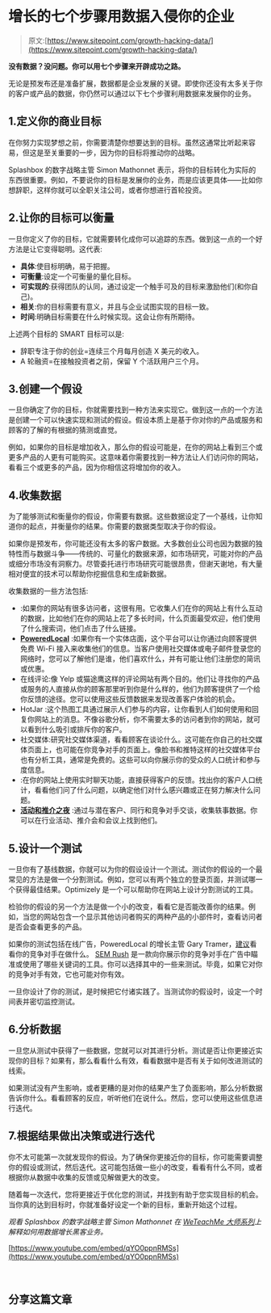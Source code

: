 # 增长的七个步骤用数据入侵你的企业

> 原文:[https://www.sitepoint.com/growth-hacking-data/](https://www.sitepoint.com/growth-hacking-data/)

**没有数据？没问题。你可以用七个步骤来开辟成功之路。**

无论是预发布还是准备扩展，数据都是企业发展的关键。即使你还没有太多关于你的客户或产品的数据，你仍然可以通过以下七个步骤利用数据来发展你的业务。

## 1.定义你的商业目标

在你努力实现梦想之前，你需要清楚你想要达到的目标。虽然这通常比听起来容易，但这是至关重要的一步，因为你的目标将推动你的战略。

Splashbox 的数字战略主管 Simon Mathonnet 表示，将你的目标转化为实际的东西很重要。例如，不要说你的目标是发展你的业务，而是应该更具体——比如你想辞职，这样你就可以全职关注公司，或者你想进行首轮投资。

## 2.让你的目标可以衡量

一旦你定义了你的目标，它就需要转化成你可以追踪的东西。做到这一点的一个好方法是让它变得聪明。这代表:

*   **具体**:使目标明确，易于把握。
*   **可衡量**:设定一个可衡量的量化目标。
*   **可实现的**:获得团队的认同，通过设定一个触手可及的目标来激励他们(和你自己)。
*   **相关**:你的目标需要有意义，并且与企业试图实现的目标一致。
*   **时间**:明确目标需要在什么时候实现。这会让你有所期待。

上述两个目标的 SMART 目标可以是:

*   辞职专注于你的创业=连续三个月每月创造 X 美元的收入。
*   A 轮融资=在接触投资者之前，保留 Y 个活跃用户三个月。

## 3.创建一个假设

一旦你确定了你的目标，你就需要找到一种方法来实现它。做到这一点的一个方法是创建一个可以快速实现和测试的假设。假设本质上是基于你对你的产品或服务和顾客的了解的有根据的猜测或直觉。

例如，如果你的目标是增加收入，那么你的假设可能是，在你的网站上看到三个或更多产品的人更有可能购买。这意味着你需要找到一种方法让人们访问你的网站，看看三个或更多的产品，因为你相信这将增加你的收入。

## 4.收集数据

为了能够测试和衡量你的假设，你需要有数据。这些数据设定了一个基线，让你知道你的起点，并衡量你的结果。你需要的数据类型取决于你的假设。

如果你是预发布，你可能还没有太多的客户数据。大多数创业公司也因为数据的独特性而与数据斗争——传统的、可量化的数据来源，如市场研究，可能对你的产品或细分市场没有洞察力。尽管委托进行市场研究可能很昂贵，但谢天谢地，有大量相对便宜的技术可以帮助你挖掘信息和生成新数据。

收集数据的一些方法包括:

*   :如果你的网站有很多访问者，这很有用。它收集人们在你的网站上有什么互动的数据，比如他们在你的网站上花了多长时间，什么页面最受欢迎，他们使用了什么搜索词，他们点击了什么链接。
*   **[PoweredLocal](http://https://www.poweredlocal.com.au/)** :如果你有一个实体店面，这个平台可以让你通过向顾客提供免费 Wi-Fi 接入来收集他们的信息。当客户使用社交媒体或电子邮件登录您的网络时，您可以了解他们是谁，他们喜欢什么，并有可能让他们注册您的简讯或优惠。
*   在线评论:像 Yelp 或猫途鹰这样的评论网站有两个目的。他们让寻找你的产品或服务的人直接从你的顾客那里听到你是什么样的，他们为顾客提供了一个给你反馈的途径。您可以使用这些反馈数据来发现改善客户体验的机会。
*   HotJar :这个热图工具通过展示人们参与的内容，让你看到人们如何使用和回复你网站上的消息。不像谷歌分析，你不需要太多的访问者到你的网站，就可以看到什么吸引或排斥你的客户。
*   社交媒体:研究社交媒体渠道，看看顾客在谈论什么。这可能在你自己的社交媒体页面上，也可能在你竞争对手的页面上。像脸书和推特这样的社交媒体平台也有分析工具，通常是免费的。这些可以向你展示你的受众的人口统计和参与度信息。
*   :在你的网站上使用实时聊天功能，直接获得客户的反馈。找出你的客户人口统计，看看他们问了什么问题，以确定他们对什么感兴趣或正在努力解决什么问题。
*   **[活动和推介之夜](https://www.leadchat.com/)** :通过与潜在客户、同行和竞争对手交谈，收集轶事数据。你可以在行业活动、推介会和会议上找到他们。

## 5.设计一个测试

一旦你有了基线数据，你就可以为你的假设设计一个测试。测试你的假设的一个最常见的方法是做一个分割测试。例如，您可以有两个独立的登录页面，并测试哪一个获得最佳结果。Optimizely 是一个可以帮助你在网站上设计分割测试的工具。

检验你的假设的另一个方法是做一个小的改变，看看它是否能改善你的结果。例如，当您的网站包含一个显示其他访问者购买的两种产品的小部件时，查看访问者是否会查看更多的产品。

如果你的测试包括在线广告，PoweredLocal 的增长主管 Gary Tramer，[建议](https://www.youtube.com/watch?v=ramqd5iUaUo)看看你的竞争对手在做什么。 [SEM Rush](https://www.semrush.com/) 是一款向你展示你的竞争对手在广告中瞄准或使用了哪些关键词的工具。你可以选择其中的一些来测试。毕竟，如果它对你的竞争对手有效，它也可能对你有效。

一旦你设计了你的测试，是时候把它付诸实践了。当测试你的假设时，设定一个时间表并密切监控测试。

## 6.分析数据

一旦您从测试中获得了一些数据，您就可以对其进行分析。测试是否让你更接近实现你的目标？如果有，那么看看什么有效，看看数据中是否有关于如何改进测试的线索。

如果测试没有产生影响，或者更糟的是对你的结果产生了负面影响，那么分析数据告诉你什么。看看顾客的反应，听听他们在说什么。然后，您可以使用这些信息进行迭代。

## 7.根据结果做出决策或进行迭代

你不太可能第一次就发现你的假设。为了确保你更接近你的目标，你可能需要调整你的假设或测试，然后迭代。这可能包括做一些小的改变，看看有什么不同，或者根据你从数据中收集的反馈或见解做更大的改变。

随着每一次迭代，您将更接近于优化您的测试，并找到有助于您实现目标的机会。当你真的达到目标时，你就准备好设定一个新的目标，重新开始这个过程。

*观看 Splashbox 的数字战略主管 Simon Mathonnet 在 [WeTeachMe 大师系列](https://weteachme.com/masters-series)上解释如何用数据增长黑客业务。*

[https://www.youtube.com/embed/qYO0ppnRMSs](https://www.youtube.com/embed/qYO0ppnRMSs)

<br>

## 分享这篇文章